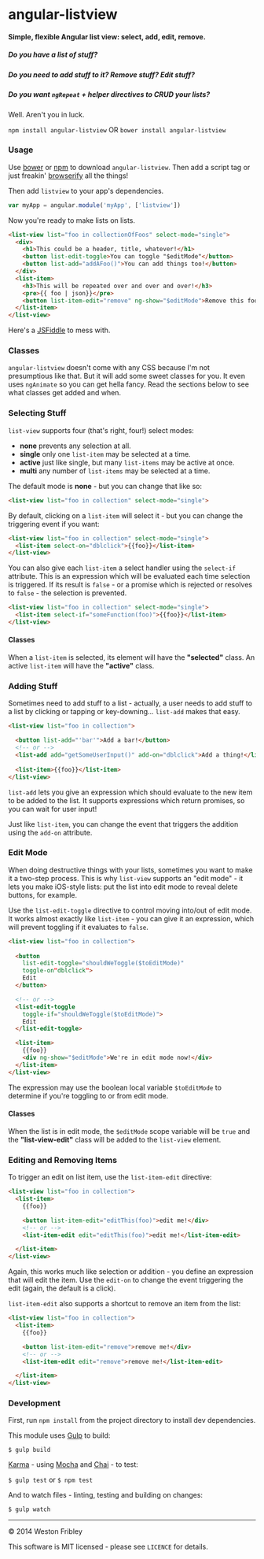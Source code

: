 angular-listview
================

#### Simple, flexible Angular list view: select, add, edit, remove.

##### Do you have a list of stuff?

##### Do you need to add stuff to it? Remove stuff? Edit stuff?

##### Do you want `ngRepeat` + helper directives to CRUD your lists?

Well. Aren't you in luck.

`npm install angular-listview` OR `bower install angular-listview`

### Usage

Use [bower](http://bower.io/) or [npm](https://www.npmjs.org/) to download
`angular-listview`. Then add a script tag or just freakin'
[browserify](http://browserify.org/) all the things!

Then add `listview` to your app's dependencies.

```js
var myApp = angular.module('myApp', ['listview'])
```

Now you're ready to make lists on lists.

```html
<list-view list="foo in collectionOfFoos" select-mode="single">
  <div>
    <h1>This could be a header, title, whatever!</h1>
    <button list-edit-toggle>You can toggle "$editMode"</button>
    <button list-add="addAFoo()">You can add things too!</button>
  </div>
  <list-item>
    <h3>This will be repeated over and over and over!</h3>
    <pre>{{ foo | json}}</pre>
    <button list-item-edit="remove" ng-show="$editMode">Remove this foo!</button>
  </list-item>
</list-view>
```

Here's a [JSFiddle](https://jsfiddle.net/qyvfns8a/) to mess with.  

### Classes

`angular-listview` doesn't come with any CSS because I'm not presumptious like
that. But it will add some sweet classes for you. It even uses `ngAnimate` so
you can get hella fancy. Read the sections below to see what classes get added
and when.

### Selecting Stuff

`list-view` supports four (that's right, four!) select modes:

  - **none** prevents any selection at all.
  - **single** only one `list-item` may be selected at a time.
  - **active** just like single, but many `list-items` may be active at once.
  - **multi** any number of `list-items` may be selected at a time.

The default mode is **none** - but you can change that like so:

```html
<list-view list="foo in collection" select-mode="single">
```

By default, clicking on a `list-item` will select it - but you can change the
triggering event if you want:

```html
<list-view list="foo in collection" select-mode="single">
  <list-item select-on="dblclick">{{foo}}</list-item>
</list-view>
```

You can also give each `list-item` a select handler using the `select-if`
attribute. This is an expression which will be evaluated each time selection is
triggered. If its result is `false` - or a promise which is rejected or resolves
to `false` - the selection is prevented.

```html
<list-view list="foo in collection" select-mode="single">
  <list-item select-if="someFunction(foo)">{{foo}}</list-item>
</list-view>
```

#### Classes

When a `list-item` is selected, its element will have the **"selected"** class.
An active `list-item` will have the **"active"** class.

### Adding Stuff

Sometimes need to add stuff to a list - actually, a user needs to add stuff to
a list by clicking or tapping or key-downing... `list-add` makes that easy.

```html
<list-view list="foo in collection">

  <button list-add="'bar'">Add a bar!</button>
  <!-- or -->
  <list-add add="getSomeUserInput()" add-on="dblclick">Add a thing!</list-add>
  
  <list-item>{{foo}}</list-item>
</list-view>
```

`list-add` lets you give an expression which should evaluate to the new item to
be added to the list. It supports expressions which return promises, so you can
wait for user input!

Just like `list-item`, you can change the event that triggers the addition using
the `add-on` attribute.

### Edit Mode 

When doing destructive things with your lists, sometimes you want to make it a
two-step process. This is why `list-view` supports an "edit mode" - it lets you
make iOS-style lists: put the list into edit mode to reveal delete buttons, for
example.

Use the `list-edit-toggle` directive to control moving into/out of edit mode. It
works almost exactly like `list-item` - you can give it an expression, which
will prevent toggling if it evaluates to `false`.

```html
<list-view list="foo in collection">
  
  <button
    list-edit-toggle="shouldWeToggle($toEditMode)"
    toggle-on"dblclick">
    Edit
  </button>

  <!-- or -->
  <list-edit-toggle
    toggle-if="shouldWeToggle($toEditMode)">
    Edit
  </list-edit-toggle>

  <list-item>
    {{foo}}
    <div ng-show="$editMode">We're in edit mode now!</div>
  </list-item>
</list-view>
```

The expression may use the boolean local variable `$toEditMode` to determine if
you're toggling to or from edit mode.

#### Classes

When the list is in edit mode, the `$editMode` scope variable will be `true` and
the **"list-view-edit"** class will be added to the `list-view` element.

### Editing and Removing Items

To trigger an edit on list item, use the `list-item-edit` directive:

```html
<list-view list="foo in collection">
  <list-item>
    {{foo}}

    <button list-item-edit="editThis(foo)">edit me!</div>
    <!-- or -->
    <list-item-edit edit="editThis(foo)">edit me!</list-item-edit>

  </list-item>
</list-view>
```

Again, this works much like selection or addition - you define an expression
that will edit the item. Use the `edit-on` to change the event triggering the
edit (again, the default is a click).

`list-item-edit` also supports a shortcut to remove an item from the list:

```html
<list-view list="foo in collection">
  <list-item>
    {{foo}}

    <button list-item-edit="remove">remove me!</div>
    <!-- or -->
    <list-item-edit edit="remove">remove me!</list-item-edit>

  </list-item>
</list-view>
```

### Development

First, run `npm install` from the project directory to install dev dependencies.

This module uses [Gulp](http://gulpjs.com/) to build:

`$ gulp build`

[Karma](http://karma-runner.github.io/) - using
[Mocha](http://mochajs.org/) and [Chai](http://chaijs.com/) - to
test:

`$ gulp test` or `$ npm test`

And to watch files - linting, testing and building on changes:

`$ gulp watch`

-----

&copy; 2014 Weston Fribley

This software is MIT licensed - please see `LICENCE` for details.
